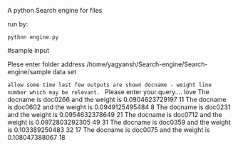 A python Search engine for files

run by:
```
python engine.py
```
#sample input

Plese enter folder address 
/home/yagyansh/Search-engine/Search-engine/sample data set

`allow some time
last few outputs are shown
docname - weight
line number which may be relevant.
`
Please enter your query.... love
The docname is doc0266 and the weight is 0.0904623729197
11
The docname is doc0602 and the weight is 0.0949125495484
8
The docname is doc0231 and the weight is 0.0954632378649
21
The docname is doc0712 and the weight is 0.0972803292305
49
31
The docname is doc0359 and the weight is 0.103389250483
32
17
The docname is doc0075 and the weight is 0.108047388067
18
